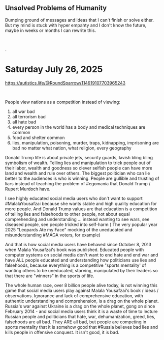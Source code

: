## Unsolved Problems of Humanity

Dumping ground of messages and ideas that I can't finish or solve either. But my mind is stuck with hyper empahty and I don't know the future, maybe in weeks or months I can rewrite this.

&nbsp;

.

# Saturday July 26, 2025

https://autistics.life/@RoundSparrow/114919107703965243

&nbsp;

People view nations as a competition instead of viewing:

1. all war bad
2. all terrorism bad
3. all hate bad
4. every person in the world has a body and medical techniques are common
5. food and shelter common
6. lies, manipulation, poisoning, murder, traps, kidnapping, imprisoning are bad no matter what nation, what religion, every geography

Donald Trump life is about private jets, security guards, lavish bling bling symbolism of wealth.  Telling lies and manipulation to trick people out of their labor, wealth and goodness so clever selfish people can have more land and wealth and rule over others. The biggest politician who can lie better to the audiences is who is winning. People are gullible and trusting of liars instead of teaching the problem of #egomania that Donald Trump / Rupert Murdoch have.

I see highly educated social media users who don't want to support #MalalaYousafzai because she wants stable and high quality education for more people. And Donald Trump values are that education is a competition of telling lies and falsehoods to other people, not about equal comprehending and understanding ... instead wanting to see wars, see diseased people, see people tricked into self-harm ( The very popular year 2025 "Leopards Ate my Face" mocking of the uneducated and misunderstanding #MAGA voters, for example)

And that is how social media users have behaved since October 8, 2013 when Malala Yousafzai's book was published. Educated people with computer systems on social media don't want to end hate and end war and have ALL people educated and understanding how politicians use lies and falsehoods, because everything is a competitive "sports mentality' of wanting others to be uneducated, starving, manipulated by their leaders so that there are "winners" in the sports of life.

The whole human race, over 8 billion people alive today, is not winning this game that social media users play against Malala Yousafzai's book / ideas / observations. Ignorance and lack of comprehensive education, with authentic understanding and comprehension, is a drag on the whole planet. Russia's war against Ukraine is a drag on the whole planet, gong on since February 2014 - and social media users think it is a waste of time to lecture Russian people and politicians that hate, war, dehumanization, greed, lies, falsehoods are all bad. They ARE all bad, but people are competing in sports mentality that it is somehow good that #Russia believes bad lies and kills people in offensive conquest. It isn't good, it is bad.
